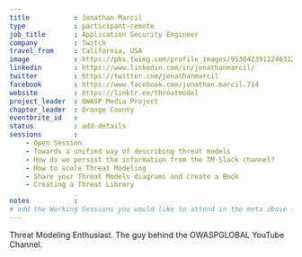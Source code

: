 ```yaml
---
title           : Jonathan Marcil
type            : participant-remote
job_title       : Application Security Engineer
company         : Twitch
travel_from     : California, USA
image           : https://pbs.twimg.com/profile_images/953042391224631297/-6FGQyIZ_400x400.jpg
linkedin        : https://www.linkedin.com/in/jonathanmarcil/
twitter         : https://twitter.com/jonathanmarcil
facebook        : https://www.facebook.com/jonathan.marcil.714
website         : https://linktr.ee/threatmodel
project_leader  : OWASP Media Project
chapter_leader  : Orange County
eventbrite_id   :
status          : add-details
sessions        :
    - Open Session
    - Towards a unified way of describing threat models
    - How do we persist the information from the TM Slack channel?
    - How to scale Threat Modeling
    - Share your Threat Models diagrams and create a Book
    - Creating a Threat Library

notes           :
# add the Working Sessions you would like to attend in the meta above (use the session's title) e.g. sessions (one per line): -Security Playbooks Diagrams -Hackathon Daily Sessions
---
```


<!-- put more details about participant here -->
Threat Modeling Enthusiast. The guy behind the OWASPGLOBAL YouTube Channel.
